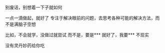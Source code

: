 别废话，别想着一下子就如何

一点一滴做起，就好了
专注于解决眼前的问题，去思考各种可能的解决方法，而不是满脑子空想

比如，不会就学，没做过就尝试
而不是，要是*** 就好了，我要*** 不现实

没有灵丹妙药给你吃
